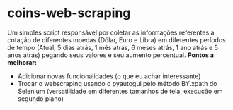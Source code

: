 # coins-web-scraping
 Um simples script responsável por coletar as informações referentes a cotação de diferentes moedas (Dólar, Euro e Libra) em diferentes períodos de tempo (Atual, 5 dias atrás, 1 mês atrás, 6 meses atrás, 1 ano atrás e 5 anos atrás) pegando seus valores e seu aumento percentual.
 **Pontos a melhorar:**
 * Adicionar novas funcionalidades (o que eu achar interessante)
 * Trocar o webscraping usando o pyautogui pelo método BY.xpath do Selenium (versatilidade em diferentes tamanhos de tela, execução em segundo plano)
